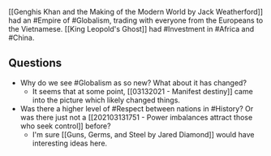 [[Genghis Khan and the Making of the Modern World by Jack Weatherford]] had an #Empire of #Globalism, trading with everyone from the Europeans to the Vietnamese. [[King Leopold's Ghost]] had #Investment in #Africa and #China. 

## Questions
- Why do we see #Globalism as so new? What about it has changed? 
	- It seems that at some point, [[03132021 - Manifest destiny]] came into the picture which likely changed things. 
- Was there a higher level of #Respect between nations in #History? Or was there just not a [[202103131751 - Power imbalances attract those who seek control]] before?
	- I'm sure [[Guns, Germs, and Steel by Jared Diamond]] would have interesting ideas here. 